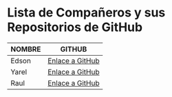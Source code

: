 # Lista de Compañeros y sus Repositorios de GitHub

| NOMBRE | GITHUB                                            |
| ------ | ------------------------------------------------- |
| Edson  | [Enlace a GitHub](https://github.com/3ds0n)       |
| Yarel  | [Enlace a GitHub](https://github.com/YarelAndres) |
| Raul   | [Enlace a GitHub](https://github.com/Reetak)      |
